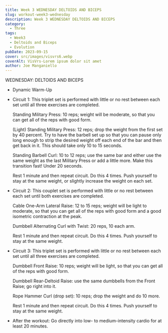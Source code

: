 ```yaml
---
title: Week 3 WEDNESDAY DELTOIDS AND BICEPS
slug: workout-week3-wednesday
description: Week 3 WEDNESDAY DELTOIDS AND BICEPS  
category:
  - Three
tags:
  - Week3
  - Deltoids and Biceps
  - Evolution
pubDate: 2023-09-15
cover: src/images/visvrs6.webp
coverAlt: VisVrs-Lorem ipsum dolor sit amet
author: Joe Manganiello
---
```


WEDNESDAY: DELTOIDS AND BICEPS

- Dynamic Warm-Up

- Circuit 1: This triplet set is performed with little or no rest between each set until all three exercises are completed.

  Standing Military Press: 10 reps; weight will be moderate, so that you can get all of the reps with good form.

  (Light) Standing Military Press: 12 reps; drop the weight from the first set by 40 percent. Try to have the barbell set up so that you can pause only long enough to strip the desired weight off each end of the bar and then get back in it. This should take only 10 to 15 seconds.

  Standing Barbell Curl: 10 to 12 reps; use the same bar and either use the same weight as the last Military Press or add a little more. Make this transition fast! Under 20 seconds.

  Rest 1 minute and then repeat circuit. Do this 4 times. Push yourself to stay at the same weight, or slightly increase the weight on each set.

- Circuit 2: This couplet set is performed with little or no rest between each set until both exercises are completed.

  Cable One-Arm Lateral Raise: 12 to 15 reps; weight will be light to moderate, so that you can get all of the reps with good form and a good isometric contraction at the peak.

  Dumbbell Alternating Curl with Twist: 20 reps, 10 each arm.

  Rest 1 minute and then repeat circuit. Do this 4 times. Push yourself to stay at the same weight.

- Circuit 3: This triplet set is performed with little or no rest between each set until all three exercises are completed.

  Dumbbell Front Raise: 10 reps; weight will be light, so that you can get all of the reps with good form.

  Dumbbell Rear-Deltoid Raise: use the same dumbbells from the Front Raise; go right into it.

  Rope Hammer Curl (drop set): 10 reps; drop the weight and do 10 more.

  Rest 1 minute and then repeat circuit. Do this 4 times. Push yourself to stay at the same weight.

- After the workout: Go directly into low- to medium-intensity cardio for at least 20 minutes.